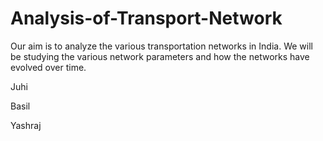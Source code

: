 # Analysis-of-Transport-Network
Our aim is to analyze the various transportation networks in India. We will be studying the various network parameters and how the networks have evolved over time.


Juhi

Basil

Yashraj
